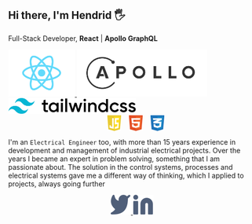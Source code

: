 <div class= "heading">
    <h2>Hi there, I'm Hendrid 🖐</h2>
    <p>Full-Stack Developer, <strong>React</strong> | <strong>Apollo GraphQL</strong></p>
    <div display="flex" justifyContent= "center" alignItems= "center">
        <a href="https://reactjs.org/">
            <img src="./logo.svg" style="height: 6rem"/>
        </a>
            <a href="https://www.apollographql.com/">
        <img src="./apollo-graphql-1.svg" style="height: 6rem"/>
        <a href="https://tailwindcss.com/">
            <img src="./tailwind-css-wordmark.svg" style="height: 2rem"/>
        </a>
    </div>
        <div style="display:flex; justify-content: center; align-items: center">
        <img src="./javascript-1.svg" style="height: 2rem; margin-left: 1rem"/>
        <img src="./html-1.svg" style="height: 2rem; margin-left: 1rem"/>
        <img src="./css-3.svg" style="height: 2rem; margin-left: 1rem"/>
    </div>
</div>

I'm an `Electrical Engineer` too, with more than 15 years experience in development and management of
industrial electrical projects. Over the years I became an expert in problem solving, something that I am
passionate about. The solution in the control systems, processes and electrical systems gave me a different
way of thinking, which I applied to projects, always going further

<div style="text-align: center; margin-top: 2rem,">
    <a href="https://twitter.com/hendridg">
    <img src="./twitter.svg"/>
    </a>
    <a href="https://www.linkedin.com/in/hendrid-gonzalez-09779767">
    <img src="./Linkedin.svg"/>
    </a>
</div>

